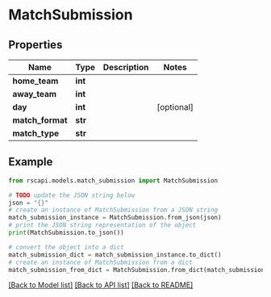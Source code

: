 # MatchSubmission


## Properties

Name | Type | Description | Notes
------------ | ------------- | ------------- | -------------
**home_team** | **int** |  | 
**away_team** | **int** |  | 
**day** | **int** |  | [optional] 
**match_format** | **str** |  | 
**match_type** | **str** |  | 

## Example

```python
from rscapi.models.match_submission import MatchSubmission

# TODO update the JSON string below
json = "{}"
# create an instance of MatchSubmission from a JSON string
match_submission_instance = MatchSubmission.from_json(json)
# print the JSON string representation of the object
print(MatchSubmission.to_json())

# convert the object into a dict
match_submission_dict = match_submission_instance.to_dict()
# create an instance of MatchSubmission from a dict
match_submission_from_dict = MatchSubmission.from_dict(match_submission_dict)
```
[[Back to Model list]](../README.md#documentation-for-models) [[Back to API list]](../README.md#documentation-for-api-endpoints) [[Back to README]](../README.md)


